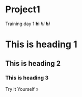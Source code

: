 
# Project1
Training day 1
**hi**
*hi*
***hi***
<h1>This is heading 1</h1> <h2>This is heading 2</h2> <h3>This is heading 3</h3> Try it Yourself »
